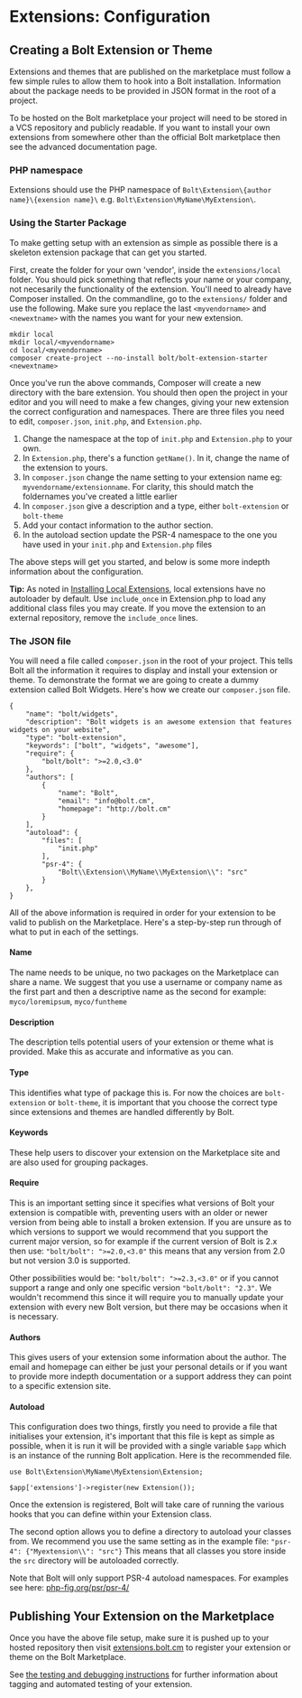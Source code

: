 Extensions: Configuration
=========================

## Creating a Bolt Extension or Theme

Extensions and themes that are published on the marketplace must follow a few
simple rules to allow them to hook into a Bolt installation. Information about
the package needs to be provided in JSON format in the root of a project.

To be hosted on the Bolt marketplace your project will need to be stored in a
VCS repository and publicly readable. If you want to install your own extensions
from somewhere other than the official Bolt marketplace then see the advanced
documentation page.

### PHP namespace

Extensions should use the PHP namespace of `Bolt\Extension\{author name}\{exension name}\`
e.g. `Bolt\Extension\MyName\MyExtension\`.

### Using the Starter Package

To make getting setup with an extension as simple as possible there is a
skeleton extension package that can get you started.

First, create the folder for your own 'vendor', inside the `extensions/local`
folder. You should pick something that reflects your name or your company, not
necesarily the functionality of the extension. You'll need to already have
Composer installed. On the commandline, go to the `extensions/` folder and use
the following. Make sure you replace the last `<myvendorname>` and
`<newextname>` with the names you want for your new extension.

```
mkdir local
mkdir local/<myvendorname>
cd local/<myvendorname>
composer create-project --no-install bolt/bolt-extension-starter <newextname>
```

Once you've run the above commands, Composer will create a new directory with
the bare extension. You should then open the project in your editor and you will
need to make a few changes, giving your new extension the correct configuration
and namespaces. There are three files you need to edit, `composer.json`,
`init.php`, and `Extension.php`.

 1. Change the namespace at the top of `init.php` and `Extension.php` to your
    own.
 2. In `Extension.php`, there's a function `getName()`. In it, change the name
    of the extension to yours.
 3. In `composer.json` change the name setting to your extension name eg:
    `myvendorname/extensionname`. For clarity, this should match the foldernames
    you've created a little earlier
 4. In `composer.json` give a description and a type, either `bolt-extension` or
    `bolt-theme`
 5. Add your contact information to the author section.
 6. In the autoload section update the PSR-4 namespace to the one you have used
    in your `init.php` and `Extension.php` files

The above steps will get you started, and below is some more indepth information
about the configuration.

<p class="note"><strong>Tip:</strong> As noted in <a href="/howto/installing-local-extensions">Installing Local Extensions</a>, local extensions have no autoloader by default. Use <code>include_once</code> in Extension.php to load any additional class files you may create. If you move the extension to an external repository, remove the <code>include_once</code> lines.</p>


### The JSON file

You will need a file called `composer.json` in the root of your project. This
tells Bolt all the information it requires to display and install your extension
or theme. To demonstrate the format we are going to create a dummy extension
called Bolt Widgets. Here's how we create our `composer.json` file.

```
{
    "name": "bolt/widgets",
    "description": "Bolt widgets is an awesome extension that features widgets on your website",
    "type": "bolt-extension",
    "keywords": ["bolt", "widgets", "awesome"],
    "require": {
        "bolt/bolt": ">=2.0,<3.0"
    },
    "authors": [
        {
            "name": "Bolt",
            "email": "info@bolt.cm",
            "homepage": "http://bolt.cm"
        }
    ],
    "autoload": {
        "files": [
            "init.php"
        ],
        "psr-4": {
            "Bolt\\Extension\\MyName\\MyExtension\\": "src"
        }
    },
}
```


All of the above information is required in order for your extension to be valid
to publish on the Marketplace. Here's a step-by-step run through of what to put
in each of the settings.

#### Name
The name needs to be unique, no two packages on the Marketplace can share a
name. We suggest that you use a username or company name as the first part and
then a descriptive name as the second for example: `myco/loremipsum`,
`myco/funtheme`

#### Description
The description tells potential users of your extension or theme what is
provided. Make this as accurate and informative as you can.

#### Type
This identifies what type of package this is. For now the choices are `bolt-
extension` or `bolt-theme`, it is important that you choose the correct type
since extensions and themes are handled differently by Bolt.

#### Keywords
These help users to discover your extension on the Marketplace site and are also
used for grouping packages.

#### Require
This is an important setting since it specifies what versions of Bolt your
extension is compatible with, preventing users with an older or newer version
from being able to install a broken extension. If you are unsure as to which
versions to support we would recommend that you support the current major
version, so for example if the current version of Bolt is 2.x then use:
`"bolt/bolt": ">=2.0,<3.0"` this means that any version from 2.0 but not version
3.0 is supported.

Other possibilities would be: `"bolt/bolt": ">=2.3,<3.0"` or if you cannot
support a range and only one specific version `"bolt/bolt": "2.3"`. We wouldn't
recommend this since it will require you to manually update your extension with
every new Bolt version, but there may be occasions when it is necessary.

#### Authors
This gives users of your extension some information about the author. The email
and homepage can either be just your personal details or if you want to provide
more indepth documentation or a support address they can point to a specific
extension site.

#### Autoload
This configuration does two things, firstly you need to provide a file that
initialises your extension, it's important that this file is kept as simple as
possible, when it is run it will be provided with a single variable `$app` which
is an instance of the running Bolt application. Here is the recommended file.

```
use Bolt\Extension\MyName\MyExtension\Extension;

$app['extensions']->register(new Extension());
```

Once the extension is registered, Bolt will take care of running the various
hooks that you can define within your Extension class.

The second option allows you to define a directory to autoload your classes
from. We recommend you use the same setting as in the example file:
`"psr-4": {"Myextension\\": "src"}` This means that all classes you store inside
the `src` directory will be autoloaded correctly.

Note that Bolt will only support PSR-4 autoload namespaces. For examples see
here: [php-fig.org/psr/psr-4/](http://www.php-fig.org/psr/psr-4/)


## Publishing Your Extension on the Marketplace

Once you have the above file setup, make sure it is pushed up to your hosted
repository then visit [extensions.bolt.cm](http://extensions.bolt.cm) to
register your extension or theme on the Bolt Marketplace.

See [the testing and debugging instructions](/extensions/testing) for
further information about tagging and automated testing of your extension.
